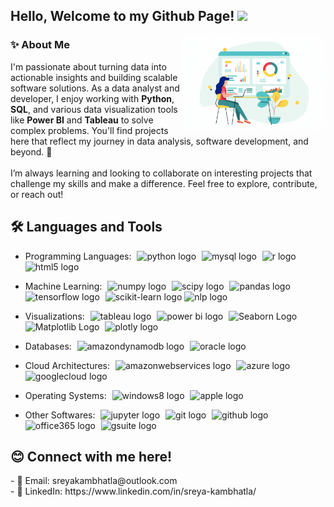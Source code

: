 <h2> Hello, Welcome to my Github Page! <img src="https://media.giphy.com/media/mGcNjsfWAjY5AEZNw6/giphy.gif" width="50"></h2>
<img align='right' src="images/5.gif" width="230">

<h3 align="left">✨ About Me</h3>



I'm passionate about turning data into actionable insights and building scalable software solutions. As a data analyst and developer, I enjoy working with **Python**, **SQL**, and various data visualization tools like **Power BI** and **Tableau** to solve complex problems. You'll find projects here that reflect my journey in data analysis, software development, and beyond. 🚀<br>
<br>I’m always learning and looking to collaborate on interesting projects that challenge my skills and make a difference. Feel free to explore, contribute, or reach out!


<h2> 🛠️ Languages and Tools </h2>

- Programming Languages:
  <img width="1" />
  <img src="https://skillicons.dev/icons?i=py" height="40" alt="python logo"/>
  <img width="1" />
  <img src="https://skillicons.dev/icons?i=mysql" height="40" alt="mysql logo"/>
  <img width="1" />
  <img src="https://skillicons.dev/icons?i=r" height="40" alt="r logo"/>
  <img width="1" />
  <img src="https://skillicons.dev/icons?i=html" height="40" alt="html5 logo"/>
  
- Machine Learning:
  <img width="1" />
  <img src="https://cdn.jsdelivr.net/gh/devicons/devicon/icons/numpy/numpy-original.svg" height="40" alt="numpy logo"  />
  <img width="1" />
  <img src="https://avatars.githubusercontent.com/u/288277?s=48&v=4" height="40" alt="scipy logo"  />
  <img width="1" />
  <img src="https://pandas.pydata.org//static/img/favicon_white.ico" height="40" alt="pandas logo"  />
  <img width="1" />
  <img src="https://github.com/tensorflow.png?size=40" height="40" alt="tensorflow logo"  />
  <img width="1" />
  <img src="https://github.com/scikit-learn.png?size=40" height="40" alt="scikit-learn logo"  />
  <img src = "https://cdn-icons-png.flaticon.com/512/9831/9831334.png" height = "40" alt = "nlp logo" />
  
  
- Visualizations:
  <img width="1" />
  <img src = "https://github.com/tableau.png?size=40" height = "40" alt = "tableau logo" />
  <img width="1" />
  <img src = "https://upload.wikimedia.org/wikipedia/commons/thumb/c/cf/New_Power_BI_Logo.svg/630px-New_Power_BI_Logo.svg.png" height = "40" alt = "power bi logo" />
  <img width="1" />
  <img src="https://github.com/user-attachments/assets/33096948-a3c8-4c12-b65c-95d99f473d39" height="40" alt="Seaborn Logo" />
  <img width="1" />
  <img src="https://upload.wikimedia.org/wikipedia/commons/thumb/8/84/Matplotlib_icon.svg/1200px-Matplotlib_icon.svg.png" height="40" alt="Matplotlib Logo" />
  <img width="1" />
  <img src = "https://github.com/plotly.png?size=40" height = "40" alt = "plotly logo" />

- Databases:
  <img width="1" />
  <img src="https://skillicons.dev/icons?i=dynamodb" height="40" alt="amazondynamodb logo"  />
  <img width="1" />
  <img src="https://logos-world.net/wp-content/uploads/2020/09/Oracle-Symbol.png" height="40" alt="oracle logo"  />
  
- Cloud Architectures:
  <img width="1" />
  <img src="https://skillicons.dev/icons?i=aws" height="40" alt="amazonwebservices logo"  />
  <img width="1" />
  <img src="https://skillicons.dev/icons?i=azure" height="40" alt="azure logo"  />
  <img width="1" />
  <img src="https://cdn.jsdelivr.net/gh/devicons/devicon/icons/googlecloud/googlecloud-original.svg" height="40" alt="googlecloud logo"  />

- Operating Systems:
  <img width="1" />
  <img src="https://cdn.jsdelivr.net/gh/devicons/devicon/icons/windows8/windows8-original.svg" height="40" alt="windows8 logo"  />
  <img width="1" />
  <img src="https://cdn.jsdelivr.net/gh/devicons/devicon/icons/apple/apple-original.svg" height="40" alt="apple logo"  />

- Other Softwares:
  <img width="1" />
  <img src="https://cdn.simpleicons.org/jupyter/F37626" height="40" alt="jupyter logo"  />
  <img width="1" />
  <img src="https://skillicons.dev/icons?i=git" height="40" alt="git logo"  />
  <img width="1" />
  <img src="https://skillicons.dev/icons?i=github" height="40" alt="github logo"  />
  <img width="1" />
  <img src = "https://www.logo.wine/a/logo/Office_Online/Office_Online-Logo.wine.svg" height = "40" alt = "office365 logo" />
  <img width="1" />
  <img src = "https://roiamplified.com/wp-content/uploads/2018/09/gsuite-logo.png" height = "40" alt = "gsuite logo" />
  

<h2>😊 Connect with me here!</h2>
- 📧 Email: sreyakambhatla@outlook.com</br>
- 🔗 LinkedIn: https://www.linkedin.com/in/sreya-kambhatla/
